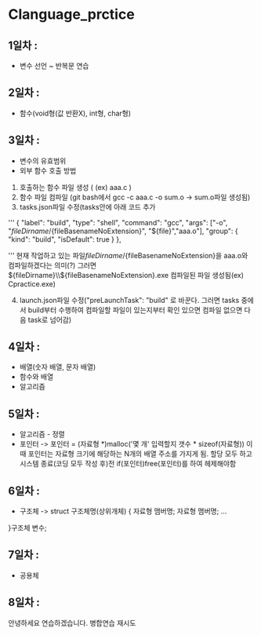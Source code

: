 # Clanguage_prctice

## 1일차 : 
* 변수 선언 ~ 반복문 연습 

## 2일차 : 
* 함수(void형(값 반환X), int형, char형)

## 3일차 : 
* 변수의 유효범위
* 외부 함수 호출 방법

1.  호출하는 함수 파일 생성 ( (ex) aaa.c )
2. 함수 파일 컴파일 (git bash에서 gcc -c aaa.c -o sum.o -> sum.o파일 생성됨)
3. tasks.json파일 수정(tasks안에 아래 코드 추가

'''
            {
			"label": "build",
			"type": "shell",
			"command": "gcc",
			"args": ["-o", "${fileDirname}/${fileBasenameNoExtension}", "${file}","aaa.o"],
			"group": {
				"kind": "build",
				"isDefault": true
			}
		},

'''
     현재 작업하고 있는 파일${fileDirname}/${fileBasenameNoExtension}을 aaa.o와 컴파일하겠다는 의미(?)
     그러면 ${fileDirname}\\${fileBasenameNoExtension}.exe 컴파일된 파일 생성됨(ex) Cpractice.exe)

            
4. launch.json파일 수정("preLaunchTask": "build" 로 바꾼다. 그러면 tasks 중에서 build부터 수행하여 
컴파일할 파일이 있는지부터 확인 있으면 컴파일 없으면 다음 task로 넘어감)

## 4일차 : 
* 배열(숫자 배열, 문자 배열)
* 함수와 배열
* 알고리즘

## 5일차 : 
* 알고리즘 - 정렬
* 포인터 -> 포인터 = (자료형 *)malloc('몇 개' 입력할지 갯수 * sizeof(자료형)) 
이때 포인터는 자료형 크기에 해당하는 N개의 배열 주소를 가지게 됨.
할당 모두 하고 시스템 종료(코딩 모두 작성 후)전 if(포인터)free(포인터)를 하여 헤제해야함

## 6일차 :
* 구조체 -> struct 구조체명(상위개체) {
					자료형 맴버명;
					자료형 맴버명;
					...

}구조체 변수;


## 7일차 :
* 공용체

## 8일차 :

안녕하세요 연습하겠습니다.
병합연습
재시도
